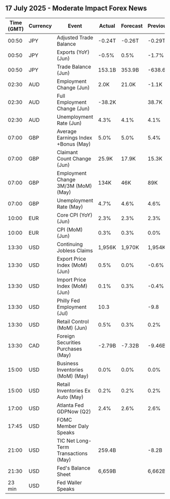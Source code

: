 ## 17 July 2025 - Moderate Impact Forex News

| Time (GMT) | Currency | Event | Actual | Forecast | Previous |
|------|----------|-------|--------|----------|----------|
| 00:50 | JPY | Adjusted Trade Balance | -0.24T | -0.26T | -0.29T |
| 00:50 | JPY | Exports (YoY) (Jun) | -0.5% | 0.5% | -1.7% |
| 00:50 | JPY | Trade Balance (Jun) | 153.1B | 353.9B | -638.6B |
| 02:30 | AUD | Employment Change (Jun) | 2.0K | 21.0K | -1.1K |
| 02:30 | AUD | Full Employment Change (Jun) | -38.2K |  | 38.7K |
| 02:30 | AUD | Unemployment Rate (Jun) | 4.3% | 4.1% | 4.1% |
| 07:00 | GBP | Average Earnings Index +Bonus (May) | 5.0% | 5.0% | 5.4% |
| 07:00 | GBP | Claimant Count Change (Jun) | 25.9K | 17.9K | 15.3K |
| 07:00 | GBP | Employment Change 3M/3M (MoM) (May) | 134K | 46K | 89K |
| 07:00 | GBP | Unemployment Rate (May) | 4.7% | 4.6% | 4.6% |
| 10:00 | EUR | Core CPI (YoY) (Jun) | 2.3% | 2.3% | 2.3% |
| 10:00 | EUR | CPI (MoM) (Jun) | 0.3% | 0.3% | 0.0% |
| 13:30 | USD | Continuing Jobless Claims | 1,956K | 1,970K | 1,954K |
| 13:30 | USD | Export Price Index (MoM) (Jun) | 0.5% | 0.0% | -0.6% |
| 13:30 | USD | Import Price Index (MoM) (Jun) | 0.1% | 0.3% | -0.4% |
| 13:30 | USD | Philly Fed Employment (Jul) | 10.3 |  | -9.8 |
| 13:30 | USD | Retail Control (MoM) (Jun) | 0.5% | 0.3% | 0.2% |
| 13:30 | CAD | Foreign Securities Purchases (May) | -2.79B | -7.32B | -9.46B |
| 15:00 | USD | Business Inventories (MoM) (May) | 0.0% | 0.0% | 0.0% |
| 15:00 | USD | Retail Inventories Ex Auto (May) | 0.2% | 0.2% | 0.2% |
| 17:00 | USD | Atlanta Fed GDPNow (Q2) | 2.4% | 2.6% | 2.6% |
| 17:45 | USD | FOMC Member Daly Speaks |  |  |  |
| 21:00 | USD | TIC Net Long-Term Transactions (May) | 259.4B |  | -8.2B |
| 21:30 | USD | Fed's Balance Sheet | 6,659B |  | 6,662B |
| 23 min | USD | Fed Waller Speaks |  |  |  |
